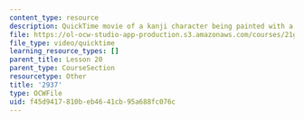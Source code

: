 ```yaml
---
content_type: resource
description: QuickTime movie of a kanji character being painted with a brush.
file: https://ol-ocw-studio-app-production.s3.amazonaws.com/courses/21g-504-japanese-iv-spring-2009/f45d9417810beb4641cb95a688fc076c_2937.mov
file_type: video/quicktime
learning_resource_types: []
parent_title: Lesson 20
parent_type: CourseSection
resourcetype: Other
title: '2937'
type: OCWFile
uid: f45d9417-810b-eb46-41cb-95a688fc076c
---
```

